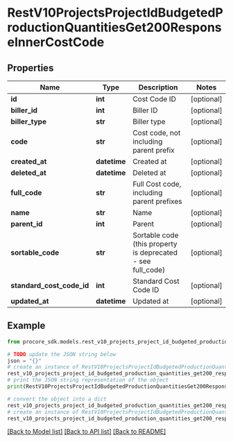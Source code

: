 # RestV10ProjectsProjectIdBudgetedProductionQuantitiesGet200ResponseInnerCostCode


## Properties

Name | Type | Description | Notes
------------ | ------------- | ------------- | -------------
**id** | **int** | Cost Code ID | [optional] 
**biller_id** | **int** | Biller ID | [optional] 
**biller_type** | **str** | Biller type | [optional] 
**code** | **str** | Cost code, not including parent prefix | [optional] 
**created_at** | **datetime** | Created at | [optional] 
**deleted_at** | **datetime** | Deleted at | [optional] 
**full_code** | **str** | Full Cost code, including parent prefixes | [optional] 
**name** | **str** | Name | [optional] 
**parent_id** | **int** | Parent | [optional] 
**sortable_code** | **str** | Sortable code (this property is deprecated - see full_code) | [optional] 
**standard_cost_code_id** | **int** | Standard Cost Code ID | [optional] 
**updated_at** | **datetime** | Updated at | [optional] 

## Example

```python
from procore_sdk.models.rest_v10_projects_project_id_budgeted_production_quantities_get200_response_inner_cost_code import RestV10ProjectsProjectIdBudgetedProductionQuantitiesGet200ResponseInnerCostCode

# TODO update the JSON string below
json = "{}"
# create an instance of RestV10ProjectsProjectIdBudgetedProductionQuantitiesGet200ResponseInnerCostCode from a JSON string
rest_v10_projects_project_id_budgeted_production_quantities_get200_response_inner_cost_code_instance = RestV10ProjectsProjectIdBudgetedProductionQuantitiesGet200ResponseInnerCostCode.from_json(json)
# print the JSON string representation of the object
print(RestV10ProjectsProjectIdBudgetedProductionQuantitiesGet200ResponseInnerCostCode.to_json())

# convert the object into a dict
rest_v10_projects_project_id_budgeted_production_quantities_get200_response_inner_cost_code_dict = rest_v10_projects_project_id_budgeted_production_quantities_get200_response_inner_cost_code_instance.to_dict()
# create an instance of RestV10ProjectsProjectIdBudgetedProductionQuantitiesGet200ResponseInnerCostCode from a dict
rest_v10_projects_project_id_budgeted_production_quantities_get200_response_inner_cost_code_from_dict = RestV10ProjectsProjectIdBudgetedProductionQuantitiesGet200ResponseInnerCostCode.from_dict(rest_v10_projects_project_id_budgeted_production_quantities_get200_response_inner_cost_code_dict)
```
[[Back to Model list]](../README.md#documentation-for-models) [[Back to API list]](../README.md#documentation-for-api-endpoints) [[Back to README]](../README.md)


